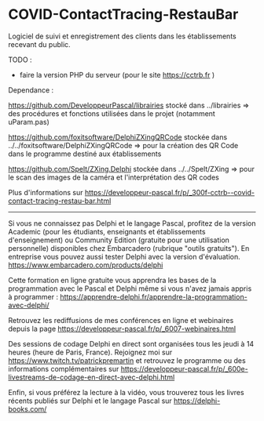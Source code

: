 # COVID-ContactTracing-RestauBar
Logiciel de suivi et enregistrement des clients dans les établissements recevant du public.

TODO :
- faire la version PHP du serveur (pour le site https://cctrb.fr )

Dependance :

https://github.com/DeveloppeurPascal/librairies stocké dans ../librairies
=> des procédures et fonctions utilisées dans le projet (notamment uParam.pas)

https://github.com/foxitsoftware/DelphiZXingQRCode stockée dans ../../foxitsoftware/DelphiZXingQRCode
=> pour la création des QR Code dans le programme destiné aux établissements

https://github.com/Spelt/ZXing.Delphi stockée dans ../../Spelt/ZXing
=> pour le scan des images de la caméra et l'interprétation des QR codes

Plus d'informations sur https://developpeur-pascal.fr/p/_300f-cctrb--covid-contact-tracing-restau-bar.html

-----

Si vous ne connaissez pas Delphi et le langage Pascal, profitez de la version Academic (pour les étudiants, enseignants et établissements d'enseignement) ou Community Edition (gratuite pour une utilisation personnelle) disponibles chez Embarcadero (rubrique "outils gratuits").
En entreprise vous pouvez aussi tester Delphi avec la version d'évaluation.
https://www.embarcadero.com/products/delphi

Cette formation en ligne gratuite vous apprendra les bases de la programmation avec le Pascal et Delphi même si vous n'avez jamais appris à programmer :
https://apprendre-delphi.fr/apprendre-la-programmation-avec-delphi/

Retrouvez les rediffusions de mes conférences en ligne et webinaires depuis la page https://developpeur-pascal.fr/p/_6007-webinaires.html

Des sessions de codage Delphi en direct sont organisées tous les jeudi à 14 heures (heure de Paris, France). Rejoignez moi sur https://www.twitch.tv/patrickpremartin et retrouvez le programme ou des informations complémentaires sur https://developpeur-pascal.fr/p/_600e-livestreams-de-codage-en-direct-avec-delphi.html

Enfin, si vous préférez la lecture à la vidéo, vous trouverez tous les livres récents publiés sur Delphi et le langage Pascal sur https://delphi-books.com/
